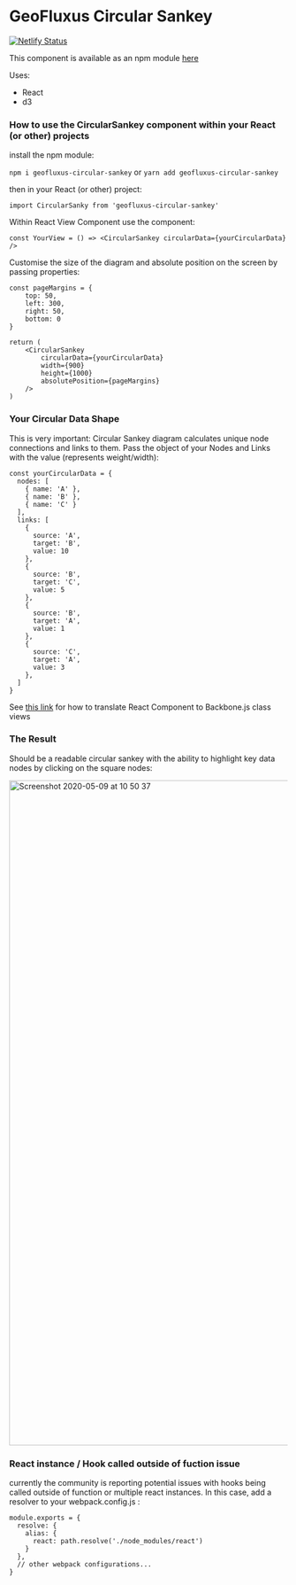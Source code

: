 
# GeoFluxus Circular Sankey


[![Netlify Status](https://api.netlify.com/api/v1/badges/a152d417-c96f-4bb2-9bd5-fee73ddeb64f/deploy-status)](https://app.netlify.com/sites/lucid-ardinghelli-58dc92/deploys)

This component is available as an npm module [here](https://www.npmjs.com/package/geofluxus-circular-sankey)

Uses:

- React
- d3

### How to use the CircularSankey component within your React (or other) projects

install the npm module:

`npm i geofluxus-circular-sankey` or `yarn add geofluxus-circular-sankey`

then in your React (or other) project:

```
import CircularSanky from 'geofluxus-circular-sankey'
```

Within React View Component use the component:

```
const YourView = () => <CircularSankey circularData={yourCircularData} />

```

Customise the size of the diagram and absolute position on the screen by passing properties:

```
const pageMargins = {
    top: 50,
    left: 300,
    right: 50,
    bottom: 0
}

return (
    <CircularSankey
        circularData={yourCircularData}
        width={900}
        height={1000}
        absolutePosition={pageMargins}
    />
)

```

### Your Circular Data Shape

This is very important: Circular Sankey diagram calculates unique node connections and links to them. Pass the object of your Nodes and Links with the value (represents weight/width):

```
const yourCircularData = {
  nodes: [
    { name: 'A' },
    { name: 'B' },
    { name: 'C' }
  ],
  links: [
    {
      source: 'A',
      target: 'B',
      value: 10
    },
    {
      source: 'B',
      target: 'C',
      value: 5
    },
    {
      source: 'B',
      target: 'A',
      value: 1
    },
    {
      source: 'C',
      target: 'A',
      value: 3
    },
  ]
}
```

See [this link](https://blog.engineyard.com/integrating-react-with-backbone) for how to translate React Component to Backbone.js class views

### The Result

Should be a readable circular sankey with the ability to highlight key data nodes by clicking on the square nodes:

<img width="1201" alt="Screenshot 2020-05-09 at 10 50 37" src="https://user-images.githubusercontent.com/30931242/81470576-5487a180-91e3-11ea-86b5-27b95139b540.png">

### React instance / Hook called outside of fuction issue

currently the community is reporting potential issues with hooks being called outside of function or multiple react instances. In this case, add a resolver to your webpack.config.js :

```
module.exports = {
  resolve: {
    alias: {
      react: path.resolve('./node_modules/react')
    }
  },
  // other webpack configurations...
}
```
